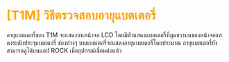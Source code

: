 # <span style="color: orange">[T1M] วิธีตรวจสอบอายุแบตเตอรี่</span>

อายุแบตเตอรี่ของ T1M จะแสดงบนหน้าจอ LCD โดยมีตัวแสดงแบตเตอรี่ที่มุมขวาบนของหน้าจอแสดงระดับประจุแบตเตอรี่ ช่องต่างๆ บนแบตเตอรี่จะแสดงอายุแบตเตอรี่โดยประมาณ อายุแบตเตอรี่ยังสามารถดูได้บนแอป ROCK เมื่ออุปกรณ์เชื่อมต่อแล้ว
